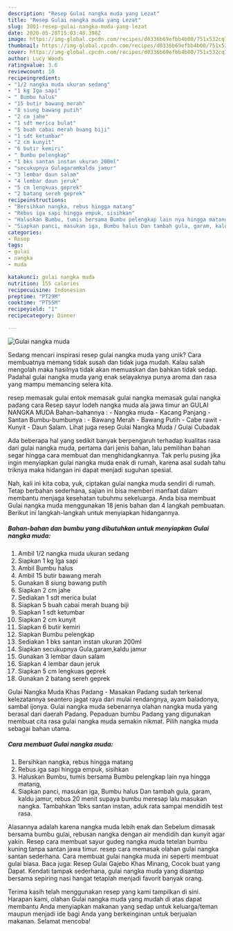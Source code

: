 ```yaml
---
description: "Resep Gulai nangka muda yang Lezat"
title: "Resep Gulai nangka muda yang Lezat"
slug: 3801-resep-gulai-nangka-muda-yang-lezat
date: 2020-05-28T15:03:48.398Z
image: https://img-global.cpcdn.com/recipes/d0336b69efbb4b00/751x532cq70/gulai-nangka-muda-foto-resep-utama.jpg
thumbnail: https://img-global.cpcdn.com/recipes/d0336b69efbb4b00/751x532cq70/gulai-nangka-muda-foto-resep-utama.jpg
cover: https://img-global.cpcdn.com/recipes/d0336b69efbb4b00/751x532cq70/gulai-nangka-muda-foto-resep-utama.jpg
author: Lucy Woods
ratingvalue: 3.6
reviewcount: 10
recipeingredient:
- "1/2 nangka muda ukuran sedang"
- "1 kg Iga sapi"
- " Bumbu halus"
- "15 butir bawang merah"
- "8 siung bawang putih"
- "2 cm jahe"
- "1 sdt merica bulat"
- "5 buah cabai merah buang biji"
- "1 sdt ketumbar"
- "2 cm kunyit"
- "6 butir kemiri"
- " Bumbu pelengkap"
- "1 bks santan instan ukuran 200ml"
- "secukupnya Gulagaramkaldu jamur"
- "3 lembar daun salam"
- "4 lembar daun jeruk"
- "5 cm lengkuas geprek"
- "2 batang sereh geprek"
recipeinstructions:
- "Bersihkan nangka, rebus hingga matang"
- "Rebus iga sapi hingga empuk, sisihkan"
- "Haluskan Bumbu, tumis bersama Bumbu pelengkap lain nya hingga matang,"
- "Siapkan panci, masukan iga, Bumbu halus Dan tambah gula, garam, kaldu jamur, rebus 20 menit supaya bumbu meresap lalu masukan nangka. Tambahkan 1bks santan instan, aduk rata sampai mendidih test rasa."
categories:
- Resep
tags:
- gulai
- nangka
- muda

katakunci: gulai nangka muda 
nutrition: 155 calories
recipecuisine: Indonesian
preptime: "PT29M"
cooktime: "PT55M"
recipeyield: "1"
recipecategory: Dinner

---
```



![Gulai nangka muda](https://img-global.cpcdn.com/recipes/d0336b69efbb4b00/751x532cq70/gulai-nangka-muda-foto-resep-utama.jpg)

Sedang mencari inspirasi resep gulai nangka muda yang unik? Cara membuatnya memang tidak susah dan tidak juga mudah. Kalau salah mengolah maka hasilnya tidak akan memuaskan dan bahkan tidak sedap. Padahal gulai nangka muda yang enak selayaknya punya aroma dan rasa yang mampu memancing selera kita.

resep memasak gulai entok memasak gulai nangka memasak gulai nangka padang cara Resep sayur lodeh nangka muda ala jawa timur an GULAI NANGKA MUDA Bahan-bahannya : - Nangka muda - Kacang Panjang - Santan Bumbu-bumbunya : - Bawang Merah - Bawang Putih - Cabe rawit - Kunyit - Daun Salam. Lihat juga resep Gulai Nangka Muda / Gulai Cubadak

Ada beberapa hal yang sedikit banyak berpengaruh terhadap kualitas rasa dari gulai nangka muda, pertama dari jenis bahan, lalu pemilihan bahan segar hingga cara membuat dan menghidangkannya. Tak perlu pusing jika ingin menyiapkan gulai nangka muda enak di rumah, karena asal sudah tahu triknya maka hidangan ini dapat menjadi suguhan spesial.


Nah, kali ini kita coba, yuk, ciptakan gulai nangka muda sendiri di rumah. Tetap berbahan sederhana, sajian ini bisa memberi manfaat dalam membantu menjaga kesehatan tubuhmu sekeluarga. Anda bisa membuat Gulai nangka muda menggunakan 18 jenis bahan dan 4 langkah pembuatan. Berikut ini langkah-langkah untuk menyiapkan hidangannya.

<!--inarticleads1-->

##### Bahan-bahan dan bumbu yang dibutuhkan untuk menyiapkan Gulai nangka muda:

1. Ambil 1/2 nangka muda ukuran sedang
1. Siapkan 1 kg Iga sapi
1. Ambil  Bumbu halus
1. Ambil 15 butir bawang merah
1. Gunakan 8 siung bawang putih
1. Siapkan 2 cm jahe
1. Sediakan 1 sdt merica bulat
1. Siapkan 5 buah cabai merah buang biji
1. Siapkan 1 sdt ketumbar
1. Siapkan 2 cm kunyit
1. Siapkan 6 butir kemiri
1. Siapkan  Bumbu pelengkap
1. Sediakan 1 bks santan instan ukuran 200ml
1. Siapkan secukupnya Gula,garam,kaldu jamur
1. Gunakan 3 lembar daun salam
1. Siapkan 4 lembar daun jeruk
1. Siapkan 5 cm lengkuas geprek
1. Gunakan 2 batang sereh geprek


Gulai Nangka Muda Khas Padang - Masakan Padang sudah terkenal kelezatannya seantero jagat raya dari mulai rendangnya, ayam baladonya, sambal ijonya. Gulai nangka muda sebenarnya olahan nangka muda yang berasal dari daerah Padang. Pepaduan bumbu Padang yang digunakan membuat cita rasa gulai nangka muda semakin nikmat. Pilih nangka muda sebagai bahan utama. 

<!--inarticleads2-->

##### Cara membuat Gulai nangka muda:

1. Bersihkan nangka, rebus hingga matang
1. Rebus iga sapi hingga empuk, sisihkan
1. Haluskan Bumbu, tumis bersama Bumbu pelengkap lain nya hingga matang,
1. Siapkan panci, masukan iga, Bumbu halus Dan tambah gula, garam, kaldu jamur, rebus 20 menit supaya bumbu meresap lalu masukan nangka. Tambahkan 1bks santan instan, aduk rata sampai mendidih test rasa.


Alasannya adalah karena nangka muda lebih enak dan Sebelum dimasak bersama bumbu gulai, rebusan nangka dengan air mendidih dan kunyit agar yakin. Resep cara membuat sayur gudeg nangka muda tetelan bumbu kuning tanpa santan jawa timur. resep cara memasak olahan gulai nangka santan sederhana. Cara membuat gulai nangka muda ini seperti membuat gulai biasa. Baca juga: Resep Gulai Gajebo Khas Minang, Cocok buat yang Dapat. Kendati tampak sederhana, gulai nangka muda yang disantap bersama sepiring nasi hangat tetaplah menjadi favorit banyak orang. 

Terima kasih telah menggunakan resep yang kami tampilkan di sini. Harapan kami, olahan Gulai nangka muda yang mudah di atas dapat membantu Anda menyiapkan makanan yang sedap untuk keluarga/teman maupun menjadi ide bagi Anda yang berkeinginan untuk berjualan makanan. Selamat mencoba!
